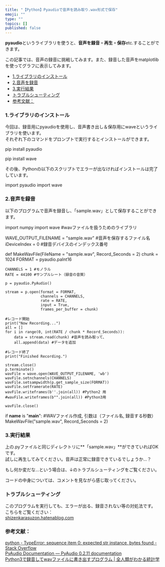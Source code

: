 ```yaml
---
title: "【Python】Pyaudioで音声を読み取り.wav形式で保存"
emoji: ""
type: ""
topics: []
published: false
---
```


**pyaudio**というライブラリを使うと、**音声を録音・再生・保存**etc.することができます。

この記事では、音声の録音に挑戦してみます。また、録音した音声をmatplotlibを使ってグラフに表示してみます。

* [1.ライブラリのインストール](#1ライブラリのインストール)
* [2.音声を録音](#2音声を録音)
* [3.実行結果](#3実行結果)
* [トラブルシューティング](#トラブルシューティング)
* [参考文献：](#参考文献)

### 1.ライブラリのインストール

今回は、録音用にpyaudioを使用し、音声書き出し＆保存用にwaveというライブラリを使います。  
それぞれ下のコマンドをプロンプトで実行するとインストールができます。

pip install pyaudio

pip install wave

その後、Pythonの以下のスクリプトでエラーが出なければインストールは完了しています。

import pyaudio
import wave
  
  
### 2.音声を録音

以下のプログラムで音声を録音し、「sample.wav」として保存することができます。

import numpy
import wave     #wavファイルを扱うためのライブラリ
 
WAVE_OUTPUT_FILENAME = "sample.wav" #音声を保存するファイル名
iDeviceIndex = 0 #録音デバイスのインデックス番号
 
def MakeWavFile(FileName = "sample.wav", Record_Seconds = 2)
    chunk = 1024
    FORMAT = pyaudio.paInt16
    
    CHANNELS = 1 #モノラル
    RATE = 44100 #サンプルレート（録音の音質）
    
    p = pyaudio.PyAudio()
    
    stream = p.open(format = FORMAT,
                    channels = CHANNELS,
                    rate = RATE,
                    input = True,
                    frames_per_buffer = chunk)
    
    #レコード開始
    print("Now Recording...")
    all = []
    for i in range(0, int(RATE / chunk * Record_Seconds)):
        data = stream.read(chunk) #音声を読み取って、
        all.append(data) #データを追加
    
    #レコード終了
    print("Finished Recording.")
    
    stream.close()
    p.terminate()
    wavFile = wave.open(WAVE_OUTPUT_FILENAME, 'wb')
    wavFile.setnchannels(CHANNELS)
    wavFile.setsampwidth(p.get_sample_size(FORMAT))
    wavFile.setframerate(RATE)
    wavFile.writeframes(b''.join(all)) #Python2 用
    #wavFile.writeframes(b"".join(all)) #Python3用
    
    wavFile.close()


if __name__ is "__main__":
    #WAVファイル作成, 引数は（ファイル名, 録音する秒数）
    MakeWavFile("sample.wav", Record_Seconds = 2) 
  
  
### 3.実行結果

上の.pyファイルと同じディレクトリに**「sample.wav」**ができていればOKです。  
試しに再生してみてください。音声は正常に録音できているでしょうか...？

もし何か変だな...という場合は、↓のトラブルシューティングをご覧ください。

コードの中身については、コメントを見ながら感じ取ってください。  
  
  
### トラブルシューティング

このプログラムを実行しても、エラーが出る、録音されない等の対処法です。  
こちらをご覧ください：  
[shizenkarasuzon.hatenablog.com](https://shizenkarasuzon.hatenablog.com/entry/2018/12/30/120922)  
  
  
### 参考文献：

[python - TypeError: sequence item 0: expected str instance, bytes found - Stack Overflow](https://stackoverflow.com/questions/32071536/typeerror-sequence-item-0-expected-str-instance-bytes-found)  
[PyAudio Documentation — PyAudio 0.2.11 documentation](https://people.csail.mit.edu/hubert/pyaudio/docs/)  
[Python3で録音してwavファイルに書き出すプログラム | 全人類がわかる統計学](https://to-kei.net/python/voice-record/)